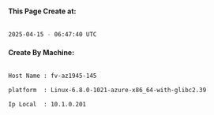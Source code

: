 
   
#### This Page Create at:

```bash

2025-04-15 - 06:47:40 UTC

```

#### Create By Machine:

```bash

Host Name : fv-az1945-145

platform  : Linux-6.8.0-1021-azure-x86_64-with-glibc2.39

Ip Local  : 10.1.0.201

```

